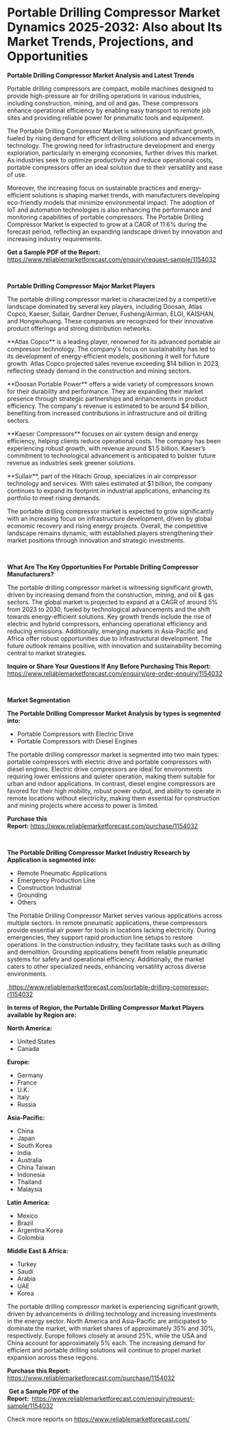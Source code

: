<p><h1>Portable Drilling Compressor Market Dynamics 2025-2032: Also about Its Market Trends, Projections, and Opportunities</h1></p><p><strong>Portable Drilling Compressor Market Analysis and Latest Trends</strong></p>
<p><p>Portable drilling compressors are compact, mobile machines designed to provide high-pressure air for drilling operations in various industries, including construction, mining, and oil and gas. These compressors enhance operational efficiency by enabling easy transport to remote job sites and providing reliable power for pneumatic tools and equipment. </p><p>The Portable Drilling Compressor Market is witnessing significant growth, fueled by rising demand for efficient drilling solutions and advancements in technology. The growing need for infrastructure development and energy exploration, particularly in emerging economies, further drives this market. As industries seek to optimize productivity and reduce operational costs, portable compressors offer an ideal solution due to their versatility and ease of use.</p><p>Moreover, the increasing focus on sustainable practices and energy-efficient solutions is shaping market trends, with manufacturers developing eco-friendly models that minimize environmental impact. The adoption of IoT and automation technologies is also enhancing the performance and monitoring capabilities of portable compressors. The Portable Drilling Compressor Market is expected to grow at a CAGR of 11.6% during the forecast period, reflecting an expanding landscape driven by innovation and increasing industry requirements.</p></p>
<p><strong>Get a Sample PDF of the Report:&nbsp;</strong> <a href="https://www.reliablemarketforecast.com/enquiry/request-sample/1154032?utm_campaign=2202&utm_medium=2&utm_source=Github&utm_content=ia&utm_term=02032025&utm_id=portable-drilling-compressor">https://www.reliablemarketforecast.com/enquiry/request-sample/1154032</a></p>
<p>&nbsp;</p>
<p><strong>Portable Drilling Compressor Major Market Players</strong></p>
<p><p>The portable drilling compressor market is characterized by a competitive landscape dominated by several key players, including Doosan, Atlas Copco, Kaeser, Sullair, Gardner Denver, Fusheng/Airman, ELGI, KAISHAN, and Hongwuhuang. These companies are recognized for their innovative product offerings and strong distribution networks.</p><p>**Atlas Copco** is a leading player, renowned for its advanced portable air compressor technology. The company's focus on sustainability has led to its development of energy-efficient models, positioning it well for future growth. Atlas Copco projected sales revenue exceeding $14 billion in 2023, reflecting steady demand in the construction and mining sectors.</p><p>**Doosan Portable Power** offers a wide variety of compressors known for their durability and performance. They are expanding their market presence through strategic partnerships and enhancements in product efficiency. The company's revenue is estimated to be around $4 billion, benefiting from increased contributions in infrastructure and oil drilling sectors.</p><p>**Kaeser Compressors** focuses on air system design and energy efficiency, helping clients reduce operational costs. The company has been experiencing robust growth, with revenue around $1.5 billion. Kaeser’s commitment to technological advancement is anticipated to bolster future revenue as industries seek greener solutions.</p><p>**Sullair**, part of the Hitachi Group, specializes in air compressor technology and services. With sales estimated at $1 billion, the company continues to expand its footprint in industrial applications, enhancing its portfolio to meet rising demands.</p><p>The portable drilling compressor market is expected to grow significantly with an increasing focus on infrastructure development, driven by global economic recovery and rising energy projects. Overall, the competitive landscape remains dynamic, with established players strengthening their market positions through innovation and strategic investments.</p></p>
<p>&nbsp;</p>
<p><strong>What Are The Key Opportunities For Portable Drilling Compressor Manufacturers?</strong></p>
<p><p>The portable drilling compressor market is witnessing significant growth, driven by increasing demand from the construction, mining, and oil & gas sectors. The global market is projected to expand at a CAGR of around 5% from 2023 to 2030, fueled by technological advancements and the shift towards energy-efficient solutions. Key growth trends include the rise of electric and hybrid compressors, enhancing operational efficiency and reducing emissions. Additionally, emerging markets in Asia-Pacific and Africa offer robust opportunities due to infrastructural development. The future outlook remains positive, with innovation and sustainability becoming central to market strategies.</p></p>
<p><strong>Inquire or Share Your Questions If Any Before Purchasing This Report:</strong> <a href="https://www.reliablemarketforecast.com/enquiry/pre-order-enquiry/1154032?utm_campaign=2202&utm_medium=2&utm_source=Github&utm_content=ia&utm_term=02032025&utm_id=portable-drilling-compressor">https://www.reliablemarketforecast.com/enquiry/pre-order-enquiry/1154032</a></p>
<p>&nbsp;</p>
<p><strong>Market Segmentation</strong></p>
<p><strong>The Portable Drilling Compressor Market Analysis by types is segmented into:</strong></p>
<p><ul><li>Portable Compressors with Electric Drive</li><li>Portable Compressors with Diesel Engines</li></ul></p>
<p><p>The portable drilling compressor market is segmented into two main types: portable compressors with electric drive and portable compressors with diesel engines. Electric drive compressors are ideal for environments requiring lower emissions and quieter operation, making them suitable for urban and indoor applications. In contrast, diesel engine compressors are favored for their high mobility, robust power output, and ability to operate in remote locations without electricity, making them essential for construction and mining projects where access to power is limited.</p></p>
<p><strong>Purchase this Report:&nbsp;</strong><a href="https://www.reliablemarketforecast.com/purchase/1154032?utm_campaign=2202&utm_medium=2&utm_source=Github&utm_content=ia&utm_term=02032025&utm_id=portable-drilling-compressor">https://www.reliablemarketforecast.com/purchase/1154032</a></p>
<p>&nbsp;</p>
<p><strong>The Portable Drilling Compressor Market Industry Research by Application is segmented into:</strong></p>
<p><ul><li>Remote Pneumatic Applications</li><li>Emergency Production Line</li><li>Construction Industrial</li><li>Grounding</li><li>Others</li></ul></p>
<p><p>The Portable Drilling Compressor Market serves various applications across multiple sectors. In remote pneumatic applications, these compressors provide essential air power for tools in locations lacking electricity. During emergencies, they support rapid production line setups to restore operations. In the construction industry, they facilitate tasks such as drilling and demolition. Grounding applications benefit from reliable pneumatic systems for safety and operational efficiency. Additionally, the market caters to other specialized needs, enhancing versatility across diverse environments.</p></p>
<p><a href="https://www.reliablemarketforecast.com/portable-drilling-compressor-r1154032?utm_campaign=2202&utm_medium=2&utm_source=Github&utm_content=ia&utm_term=02032025&utm_id=portable-drilling-compressor">&nbsp;https://www.reliablemarketforecast.com/portable-drilling-compressor-r1154032</a></p>
<p><strong>In terms of Region, the Portable Drilling Compressor Market Players available by Region are:</strong></p>
<p>
    <p> <strong> North America: </strong>
        <ul>
            <li>United States</li>
            <li>Canada</li>
        </ul>
        </p> 
    <p> <strong> Europe: </strong>
        <ul>
            <li>Germany</li>
            <li>France</li>
            <li>U.K.</li>
            <li>Italy</li>
            <li>Russia</li>
        </ul>
        </p> 
    <p> <strong> Asia-Pacific: </strong>
        <ul>
            <li>China</li>
            <li>Japan</li>
            <li>South Korea</li>
            <li>India</li>
            <li>Australia</li>
            <li>China Taiwan</li>
            <li>Indonesia</li>
            <li>Thailand</li>
            <li>Malaysia</li>
        </ul>
        </p> 
    <p> <strong> Latin America: </strong>
        <ul>
            <li>Mexico</li>
            <li>Brazil</li>
            <li>Argentina Korea</li>
            <li>Colombia</li>
        </ul>
        </p> 
    <p> <strong> Middle East & Africa: </strong>
        <ul>
            <li>Turkey</li>
            <li>Saudi</li>
            <li>Arabia</li>
            <li>UAE</li>
            <li>Korea</li>
        </ul>
    </p>
    </p>
<p><p>The portable drilling compressor market is experiencing significant growth, driven by advancements in drilling technology and increasing investments in the energy sector. North America and Asia-Pacific are anticipated to dominate the market, with market shares of approximately 35% and 30%, respectively. Europe follows closely at around 25%, while the USA and China account for approximately 5% each. The increasing demand for efficient and portable drilling solutions will continue to propel market expansion across these regions.</p></p>
<p><strong>Purchase this Report: </strong><a href="https://www.reliablemarketforecast.com/purchase/1154032?utm_campaign=2202&utm_medium=2&utm_source=Github&utm_content=ia&utm_term=02032025&utm_id=portable-drilling-compressor">https://www.reliablemarketforecast.com/purchase/1154032</a></p>
<p>&nbsp;<strong>Get a Sample PDF of the Report:&nbsp;&nbsp;</strong><a href="https://www.reliablemarketforecast.com/enquiry/request-sample/1154032?utm_campaign=2202&utm_medium=2&utm_source=Github&utm_content=ia&utm_term=02032025&utm_id=portable-drilling-compressor">https://www.reliablemarketforecast.com/enquiry/request-sample/1154032</a></p>
<p><strong></strong></p>
<p>Check more reports on <a href="https://www.reliablemarketforecast.com/?utm_campaign=2202&utm_medium=2&utm_source=Github&utm_content=ia&utm_term=02032025&utm_id=portable-drilling-compressor">https://www.reliablemarketforecast.com/</a></p>